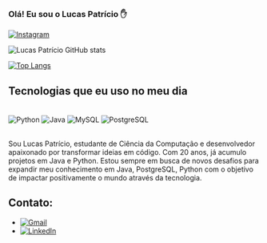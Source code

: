 ### Olá! Eu sou o Lucas Patrício ✋

[![Instagram](https://img.shields.io/badge/Instagram-E4405F?style=for-the-badge&logo=instagram&logoColor=white)](https://www.instagram.com/lucaspatricio_18/)

![Lucas Patrício GitHub stats](https://github-readme-stats.vercel.app/api?username=Lucas-Patricio&show_icons=true&theme=dracula)

[![Top Langs](https://github-readme-stats.vercel.app/api/top-langs/?username=Lucas-Patricio&layout=donut)](https://github.com/anuraghazra/github-readme-stats)

## Tecnologias que eu uso no meu dia

<div style="display: inline_block"><br/>
   <img align="center" alt="Python" src="https://img.shields.io/badge/Python-3776AB?style=for-the-badge&logo=python&logoColor=white" />
   <img align="center" alt="Java" src="https://img.shields.io/badge/Java-ED8B00?style=for-the-badge&logo=openjdk&logoColor=white" />
   <img align="center" alt="MySQL" src="https://img.shields.io/badge/MySQL-00000F?style=for-the-badge&logo=mysql&logoColor=white" />
   <img align="center" alt="PostgreSQL" src="https://img.shields.io/badge/postgresql-4169e1?style=for-the-badge&logo=postgresql&logoColor=white" />
<div><br/>

Sou Lucas Patrício, estudante de Ciência da Computação e desenvolvedor apaixonado por transformar ideias em código. Com 20 anos, já acumulo projetos em Java e Python. Estou sempre em busca de novos desafios para expandir meu conhecimento em Java, PostgreSQL, Python com o objetivo de impactar positivamente o mundo através da tecnologia.

## Contato:
- [![Gmail](https://img.shields.io/badge/Gmail-D14836?style=for-the-badge&logo=gmail&logoColor=white)](https://mail.google.com/mail/u/lucaspatricio)
- [![LinkedIn](https://img.shields.io/badge/LinkedIn-0077B5?style=for-the-badge&logo=linkedin&logoColor=white)](https://www.linkedin.com/in/lucas-patr%C3%ADcio-9aa8b6283/?trk=li_LOL_SPIN_global_careers_jobsgtm_conv_acq_july2022_spinv1)
